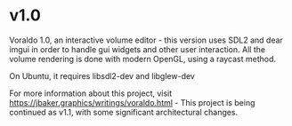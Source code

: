 # v1.0

Voraldo 1.0, an interactive volume editor - this version uses SDL2 and dear imgui in order to handle gui widgets and other user interaction. All the volume rendering is done with modern OpenGL, using a raycast method.

On Ubuntu, it requires libsdl2-dev and libglew-dev

For more information about this project, visit https://jbaker.graphics/writings/voraldo.html - This project is being continued as v1.1, with some significant architectural changes.
